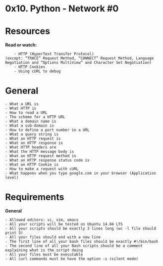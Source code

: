 # **0x10. Python - Network #0**

# **Resources**

**Read or watch:**

        - HTTP (HyperText Transfer Protocol)
	(except: “TRACE” Request Method, “CONNECT” Request Method, Language Negotiation and “Options MultiView” and Character Set Negotiation)
        - HTTP Cookies
        - Using cURL to debug

# **General**

	- What a URL is
	- What HTTP is
	- How to read a URL
	- The scheme for a HTTP URL
	- What a domain name is
	- What a sub-domain is
	- How to define a port number in a URL
	- What a query string is
	- What an HTTP request is
	- What an HTTP response is
	- What HTTP headers are
	- What the HTTP message body is
	- What an HTTP request method is
	- What an HTTP response status code is
	- What an HTTP Cookie is
	- How to make a request with cURL
	- What happens when you type google.com in your browser (Application level)


# **Requirements**

**General**

	- Allowed editors: vi, vim, emacs
	- All your scripts will be tested on Ubuntu 14.04 LTS
	- All your scripts should be exactly 3 lines long (wc -l file should print 3)
	- All your files should end with a new line
	- The first line of all your bash files should be exactly #!/bin/bash
	- The second line of all your Bash scripts should be a comment explaining what is the script doing
	- All your files must be executable
	- All curl commands must be have the option -s (silent mode)
